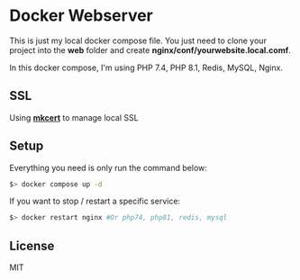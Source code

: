 # Docker Webserver

This is just my local docker compose file. You just need to clone your project into the **web** folder and create **nginx/conf/yourwebsite.local.comf**.

In this docker compose, I'm using PHP 7.4, PHP 8.1, Redis, MySQL, Nginx.

## SSL

Using **[mkcert](https://github.com/FiloSottile/mkcert)** to manage local SSL

## Setup

Everything you need is only run the command below:

```bash
$> docker compose up -d
```

If you want to stop / restart a specific service:

```bash
$> docker restart nginx #Or php74, php81, redis, mysql
```

## License

MIT